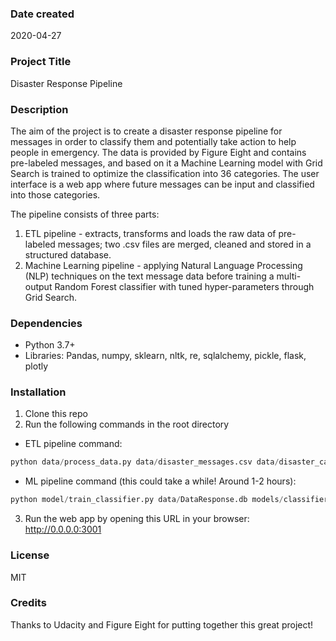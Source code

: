 ### Date created
2020-04-27

### Project Title
Disaster Response Pipeline

### Description
The aim of the project is to create a disaster response pipeline for messages in order to classify them and potentially take action to help people in emergency. The data is provided by Figure Eight and contains pre-labeled messages, and based on it a Machine Learning model with Grid Search is trained to optimize the classification into 36 categories. The user interface is a web app where future messages can be input and classified into those categories.

The pipeline consists of three parts:
1. ETL pipeline - extracts, transforms and loads the raw data of pre-labeled messages; two .csv files are merged, cleaned and stored in a structured database.
2. Machine Learning pipeline - applying Natural Language Processing (NLP) techniques on the text message data before training a multi-output Random Forest classifier with tuned hyper-parameters through Grid Search.

### Dependencies

- Python 3.7+
- Libraries: Pandas, numpy, sklearn, nltk, re, sqlalchemy, pickle, flask, plotly

### Installation

1. Clone this repo
2. Run the following commands in the root directory
- ETL pipeline command:
```python
python data/process_data.py data/disaster_messages.csv data/disaster_categories.csv data/DataResponse.db
```
- ML pipeline command (this could take a while! Around 1-2 hours):
```python
python model/train_classifier.py data/DataResponse.db models/classifier.pkl
```
3. Run the web app by opening this URL in your browser: http://0.0.0.0:3001

### License
MIT

### Credits
Thanks to Udacity and Figure Eight for putting together this great project!
